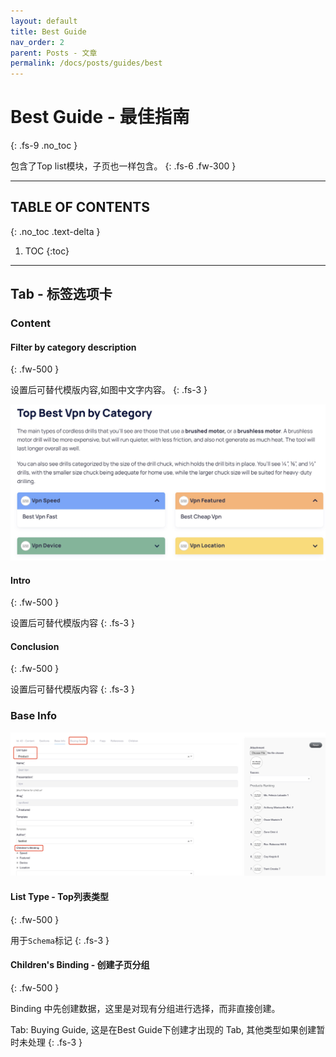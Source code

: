 ```yaml
---
layout: default
title: Best Guide
nav_order: 2
parent: Posts - 文章
permalink: /docs/posts/guides/best
---
```


# Best Guide - 最佳指南
{: .fs-9 .no_toc }

包含了Top list模块，子页也一样包含。
{: .fs-6 .fw-300 }

---

## TABLE OF CONTENTS
{: .no_toc .text-delta }

1. TOC
{:toc}

---


## Tab - 标签选项卡

### Content

#### Filter by category description
{: .fw-500 }

设置后可替代模版内容,如图中文字内容。
{: .fs-3 }

![Filter by categories](assets/images/posts/index/filter_by_categories.jpg)

#### Intro
{: .fw-500 }

设置后可替代模版内容
{: .fs-3 }

#### Conclusion
{: .fw-500 }

设置后可替代模版内容
{: .fs-3 }

### Base Info

![Base Info](assets/images/posts/index/base_info.jpg)

#### List Type - Top列表类型
{: .fw-500 }

用于`Schema`标记
{: .fs-3 }

#### Children's Binding - 创建子页分组
{: .fw-500 }

Binding 中先创建数据，这里是对现有分组进行选择，而非直接创建。

Tab: Buying Guide, 这是在Best Guide下创建才出现的 Tab, 其他类型如果创建暂时未处理
{: .fs-3 }


